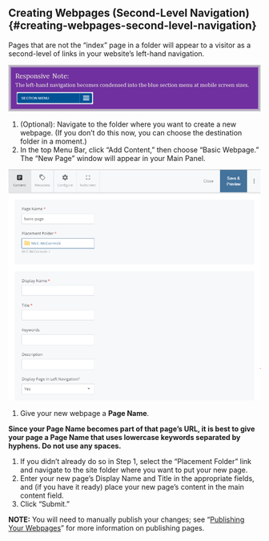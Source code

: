 ## Creating Webpages (Second-Level Navigation) {#creating-webpages-second-level-navigation}

Pages that are not the “index” page in a folder will appear to a visitor as a second-level of links in your website’s left-hand navigation.

![107](../assets/107.png)

1.  (Optional): Navigate to the folder where you want to create a new webpage. (If you don’t do this now, you can choose the destination folder in a moment.)
2.  In the top Menu Bar, click “Add Content,” then choose “Basic Webpage.” The “New Page” window will appear in your Main Panel.

![108](../assets/108.png)

1.  Give your new webpage a **Page Name**.

**Since your Page Name becomes part of that page’s URL, it is best to give your page a Page Name that uses lowercase keywords separated by hyphens. Do not use any spaces.**

1.  If you didn’t already do so in Step 1, select the “Placement Folder” link and navigate to the site folder where you want to put your new page.
2.  Enter your new page’s Display Name and Title in the appropriate fields, and (if you have it ready) place your new page’s content in the main content field.
3.  Click “Submit.”

**NOTE:** You will need to manually publish your changes; see “[Publishing Your Webpages](../module_2_editing_a_basic_page/submit_vs_publish.md#115333639914907-_Publishing_Your_Webpages)” for more information on publishing pages.